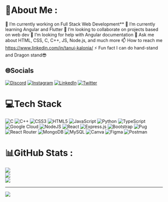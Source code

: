 # 💫About Me :
 🔭 I’m currently working on Full Stack Web Development**
🌱 I’m currently learning Angular and Flutter
👯 I’m looking to collaborate on projects based on web dev
🤝 I’m looking for help with Angular documentation
💬 Ask me about HTML, CSS, C, C++, JS, Node.js, and much more
📫 How to reach me https://www.linkedin.com/in/tanuj-kalonia/
⚡ Fun fact I can do hand-stand and Dragon stand😎



## 🌐Socials
[![Discord](https://img.shields.io/badge/Discord-%237289DA.svg?logo=discord&logoColor=white)](htttps://discord.gg/https://discord.com/invite/3591) [![Instagram](https://img.shields.io/badge/Instagram-%23E4405F.svg?logo=Instagram&logoColor=white)](https://instagram.com/https://www.instagram.com/tanuj_kalonia/) [![LinkedIn](https://img.shields.io/badge/LinkedIn-%230077B5.svg?logo=linkedin&logoColor=white)](https://linkedin.com/in/https://www.linkedin.com/in/tanuj-kalonia/) [![Twitter](https://img.shields.io/badge/Twitter-%231DA1F2.svg?logo=Twitter&logoColor=white)](https://twitter.com/https://twitter.com/tanuj_kalonia) 

# 💻Tech Stack
![C](https://img.shields.io/badge/c-%2300599C.svg?style=flat-square&logo=c&logoColor=white) ![C++](https://img.shields.io/badge/c++-%2300599C.svg?style=flat-square&logo=c%2B%2B&logoColor=white) ![CSS3](https://img.shields.io/badge/css3-%231572B6.svg?style=flat-square&logo=css3&logoColor=white) ![HTML5](https://img.shields.io/badge/html5-%23E34F26.svg?style=flat-square&logo=html5&logoColor=white) ![JavaScript](https://img.shields.io/badge/javascript-%23323330.svg?style=flat-square&logo=javascript&logoColor=%23F7DF1E) ![Python](https://img.shields.io/badge/python-3670A0?style=flat-square&logo=python&logoColor=ffdd54) ![TypeScript](https://img.shields.io/badge/typescript-%23007ACC.svg?style=flat-square&logo=typescript&logoColor=white) ![Google Cloud](https://img.shields.io/badge/Google%20Cloud-%234285F4.svg?style=flat-square&logo=google-cloud&logoColor=white) ![NodeJS](https://img.shields.io/badge/node.js-6DA55F?style=flat-square&logo=node.js&logoColor=white) ![React](https://img.shields.io/badge/react-%2320232a.svg?style=flat-square&logo=react&logoColor=%2361DAFB) ![Express.js](https://img.shields.io/badge/express.js-%23404d59.svg?style=flat-square&logo=express&logoColor=%2361DAFB) ![Bootstrap](https://img.shields.io/badge/bootstrap-%23563D7C.svg?style=flat-square&logo=bootstrap&logoColor=white) ![Pug](https://img.shields.io/badge/Pug-FFF?style=flat-square&logo=pug&logoColor=A86454) ![React Router](https://img.shields.io/badge/React_Router-CA4245?style=flat-square&logo=react-router&logoColor=white) ![MongoDB](https://img.shields.io/badge/MongoDB-%234ea94b.svg?style=flat-square&logo=mongodb&logoColor=white) ![MySQL](https://img.shields.io/badge/mysql-%2300f.svg?style=flat-square&logo=mysql&logoColor=white) ![Canva](https://img.shields.io/badge/Canva-%2300C4CC.svg?style=flat-square&logo=Canva&logoColor=white) 	![Figma](https://img.shields.io/badge/figma-%23F24E1E.svg?style=flat-square&logo=figma&logoColor=white) ![Postman](https://img.shields.io/badge/Postman-FF6C37?style=flat-square&logo=postman&logoColor=white)
# 📊GitHub Stats :
![](https://github-readme-stats.vercel.app/api?username=Tanuj3662&theme=radical&hide_border=false&include_all_commits=false&count_private=false)<br/>
![](https://github-readme-streak-stats.herokuapp.com/?user=Tanuj3662&theme=radical&hide_border=false)<br/>
![](https://github-readme-stats.vercel.app/api/top-langs/?username=Tanuj3662&theme=radical&hide_border=false&include_all_commits=false&count_private=false&layout=compact)

---
[![](https://visitcount.itsvg.in/api?id=Tanuj3662&icon=6&color=0)](https://visitcount.itsvg.in)
